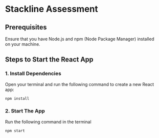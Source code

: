 # Stackline Assessment

## Prerequisites
Ensure that you have Node.js and npm (Node Package Manager) installed on your machine.

## Steps to Start the React App

### 1. Install Dependencies
Open your terminal and run the following command to create a new React app:
```bash
npm install
```
### 2. Start The App
Run the following command in the terminal
```bash
npm start
